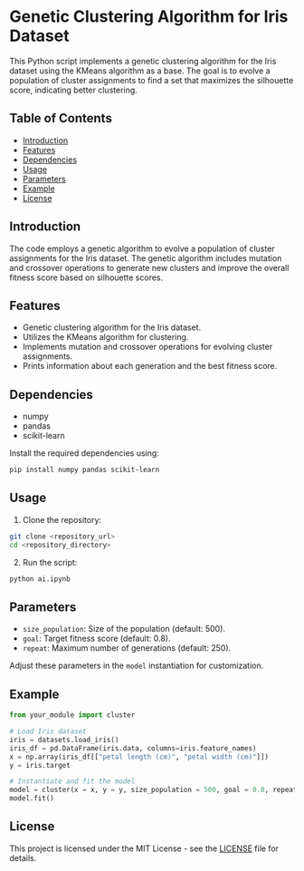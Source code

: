 # Genetic Clustering Algorithm for Iris Dataset

This Python script implements a genetic clustering algorithm for the Iris dataset using the KMeans algorithm as a base. The goal is to evolve a population of cluster assignments to find a set that maximizes the silhouette score, indicating better clustering.

## Table of Contents

- [Introduction](#introduction)
- [Features](#features)
- [Dependencies](#dependencies)
- [Usage](#usage)
- [Parameters](#parameters)
- [Example](#example)
- [License](#license)

## Introduction

The code employs a genetic algorithm to evolve a population of cluster assignments for the Iris dataset. The genetic algorithm includes mutation and crossover operations to generate new clusters and improve the overall fitness score based on silhouette scores.

## Features

- Genetic clustering algorithm for the Iris dataset.
- Utilizes the KMeans algorithm for clustering.
- Implements mutation and crossover operations for evolving cluster assignments.
- Prints information about each generation and the best fitness score.

## Dependencies

- numpy
- pandas
- scikit-learn

Install the required dependencies using:

```bash
pip install numpy pandas scikit-learn
```

## Usage

1. Clone the repository:

```bash
git clone <repository_url>
cd <repository_directory>
```

2. Run the script:

```bash
python ai.ipynb
```

## Parameters

- `size_population`: Size of the population (default: 500).
- `goal`: Target fitness score (default: 0.8).
- `repeat`: Maximum number of generations (default: 250).

Adjust these parameters in the `model` instantiation for customization.

## Example

```python
from your_module import cluster

# Load Iris dataset
iris = datasets.load_iris()
iris_df = pd.DataFrame(iris.data, columns=iris.feature_names)
x = np.array(iris_df[["petal length (cm)", "petal width (cm)"]])
y = iris.target

# Instantiate and fit the model
model = cluster(x = x, y = y, size_population = 500, goal = 0.8, repeat = 250)
model.fit()
```

## License

This project is licensed under the MIT License - see the [LICENSE](MIT) file for details.

